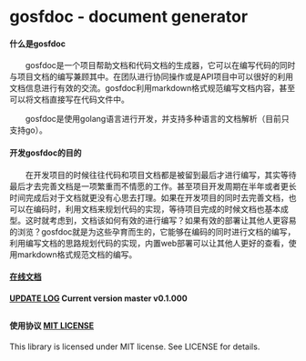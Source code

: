 gosfdoc - document generator
======

#### 什么是gosfdoc
　　gosfdoc是一个项目帮助文档和代码文档的生成器，它可以在编写代码的同时与项目文档的编写兼顾其中。在团队进行协同操作或是API项目中可以很好的利用文档信息进行有效的交流。gosfdoc利用markdown格式规范编写文档内容，甚至可以将文档直接写在代码文件中。

　　gosfdoc是使用golang语言进行开发，并支持多种语言的文档解析（目前只支持go）。

#### 开发gosfdoc的目的
　　在开发项目的时候往往代码和项目文档都是被留到最后才进行编写，其实等待最后才去完善文档是一项繁重而不情愿的工作。甚至项目开发周期在半年或者更长时间完成后对于文档就更没有心思去打理。如果在开发项目的同时去完善文档，也可以在编码时，利用文档来规划代码的实现，等待项目完成的时候文档也基本成型。这时就考虑到，文档该如何有效的进行编写？如果有效的部署让其他人更容易的浏览？gosfdoc就是为这些孕育而生的，它能够在编码的同时进行文档的编写，利用编写文档的思路规划代码的实现，内置web部署可以让其他人更好的查看，使用markdown格式规范文档的编写。


#### [在线文档](https://slowfei.github.io/gosfdoc/index.html)

#### [UPDATE LOG](https://github.com/slowfei/gosfdoc/blob/master/update.md) Current version master v0.1.000


##
#### 使用协议 [MIT LICENSE](https://github.com/slowfei/gosfdoc/blob/master/LICENSE)

This library is licensed under MIT license. See LICENSE for details.


###